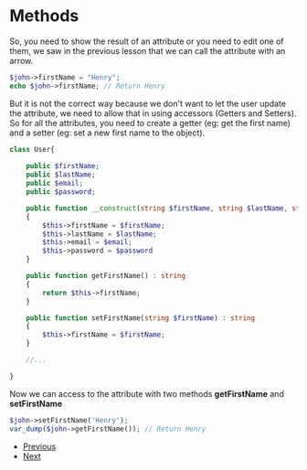# Methods 

So, you need to show the result of an attribute or you need to edit one of them, we saw in the previous lesson that we can call the attribute with an arrow.

```php
$john->firstName = "Henry";
echo $john->firstName; // Return Henry
```

But it is not the correct way because we don't want to let the user update the attribute, we need to allow that in using accessors (Getters and Setters). So for all the attributes, you need to create a getter (eg: get the first name) and a setter (eg: set a new first name to the object). 


```php
class User{
    
    public $firstName;
    public $lastName;
    public $email;
    public $password;

    public function __construct(string $firstName, string $lastName, string $email, string $password)
    {
        $this->firstName = $firstName; 
        $this->lastName = $lastName; 
        $this->email = $email;
        $this->password = $password
    }

    public function getFirstName() : string
    {
        return $this->firstName;
    }

    public function setFirstName(string $firstName) : string
    {
        $this->firstName = $firstName;
    }

    //...

}

```

Now we can access to the attribute with two methods **getFirstName** and **setFirstName**

```php
$john->setFirstName('Henry');
var_dump($john->getFirstName()); // Return Henry
```
- [Previous](../02.construct/readme.md)
- [Next](../04.heritage/readme.md)